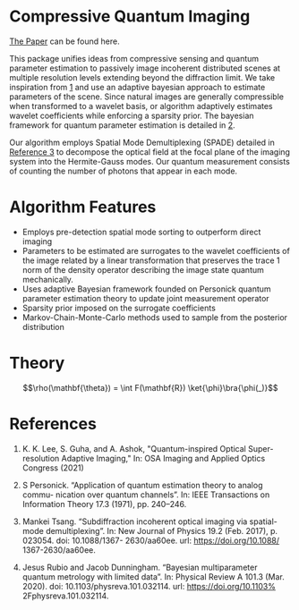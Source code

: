 # Compressive Quantum Imaging

[The Paper](https://www.overleaf.com/read/pffyxrhkqvfw) can be found here.


This package unifies ideas from compressive sensing and quantum parameter estimation to passively image incoherent distributed scenes at multiple resolution levels extending beyond the diffraction limit. We take inspiration from [1](https://iopscience.iop.org/article/10.1088/1367-2630/aa60ee) and use an adaptive bayesian approach to estimate parameters of the scene. Since natural images are generally compressible when transformed to a wavelet basis, or algorithm adaptively estimates wavelet coefficients while enforcing a sparsity prior. The bayesian framework for quantum parameter estimation is detailed in [2](https://ieeexplore.ieee.org/document/1054643).

Our algorithm employs Spatial Mode Demultiplexing (SPADE) detailed in [Reference 3](https://iopscience.iop.org/article/10.1088/1367-2630/aa60ee) to decompose the optical field at the focal plane of the imaging system into the Hermite-Gauss modes. Our quantum measurement consists of counting the number of photons that appear in each mode.


# Algorithm Features

- Employs pre-detection spatial mode sorting to outperform direct imaging
- Parameters to be estimated are surrogates to the wavelet coefficients of the image related by a linear transformation that preserves the trace 1 norm of the density operator describing the image state quantum mechanically.
- Uses adaptive Bayesian framework founded on Personick quantum parameter estimation theory to update joint measurement operator
- Sparsity prior imposed on the surrogate coefficients
- Markov-Chain-Monte-Carlo methods used to sample from the posterior distribution

# Theory

$$\rho(\mathbf{\theta}) = \int F(\mathbf{R}) \ket{\phi}\bra{\phi(_)}$$


# References
1) K. K. Lee, S. Guha, and A. Ashok, "Quantum-inspired Optical Super-resolution Adaptive Imaging," In: OSA Imaging and Applied Optics Congress (2021)

2) S Personick. “Application of quantum estimation theory to analog commu-
nication over quantum channels”. In: IEEE Transactions on Information
Theory 17.3 (1971), pp. 240–246.


3) Mankei Tsang. “Subdiffraction incoherent optical imaging via spatial-mode
demultiplexing”. In: New Journal of Physics 19.2 (Feb. 2017), p. 023054.
doi: 10.1088/1367- 2630/aa60ee. url: https://doi.org/10.1088/
1367-2630/aa60ee.

4) Jesus Rubio and Jacob Dunningham. “Bayesian multiparameter quantum
metrology with limited data”. In: Physical Review A 101.3 (Mar. 2020).
doi: 10.1103/physreva.101.032114. url: https://doi.org/10.1103%
2Fphysreva.101.032114.
